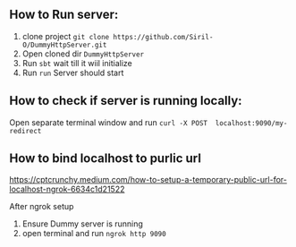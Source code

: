## How to Run server:
1. clone project `git clone https://github.com/Siril-O/DummyHttpServer.git`
2. Open cloned dir `DummyHttpServer`
3. Run `sbt` wait till it wiil initialize
4. Run `run`
Server should start

## How to check if server is running locally:
Open separate terminal window and run `curl -X POST  localhost:9090/my-redirect`

## How to bind localhost to purlic url
https://cptcrunchy.medium.com/how-to-setup-a-temporary-public-url-for-localhost-ngrok-6634c1d21522

After ngrok setup
1. Ensure Dummy server is running
2. open terminal and run `ngrok http 9090`
